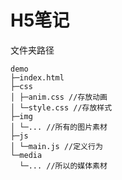 <!--
 * @Author: YinBZ
 * @Date: 2021-09-13 11:26:06
 * @LastEditTime: 2021-09-13 11:49:43
 * @LastEditors: Please set LastEditors
 * @Description: In User Settings Edit
 * @FilePath: \demod:\文件\H5笔记.md
-->
# H5笔记

文件夹路径
~~~
demo
├─index.html
├─css
│ ├─anim.css //存放动画
│ └─style.css //存放样式
├─img
│ └─... //所有的图片素材
├─js
│ └─main.js //定义行为
└─media
  └─... //所以的媒体素材
~~~

